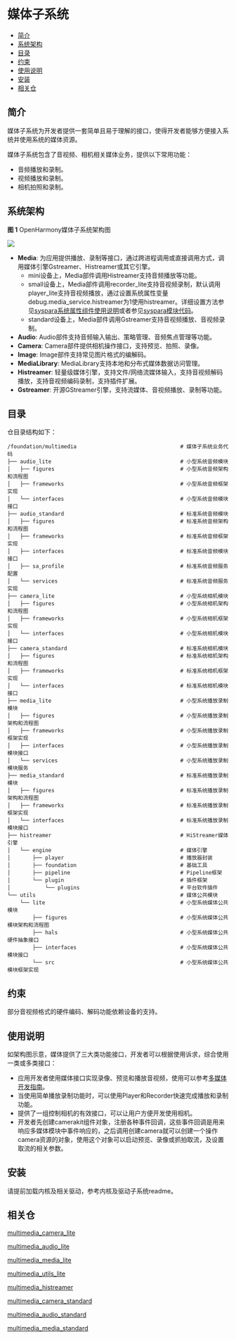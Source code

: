 # 媒体子系统<a name="ZH-CN_TOPIC_0000001078026808"></a>

-   [简介](#section11660541593)
-   [系统架构](#section11660541594)
-   [目录](#section161941989596)
-   [约束](#section119744591305)
-   [使用说明](#section1312121216216)
-   [安装](#section11914418405)
-   [相关仓](#section1371113476307)

## 简介<a name="section11660541593"></a>

媒体子系统为开发者提供一套简单且易于理解的接口，使得开发者能够方便接入系统并使用系统的媒体资源。

媒体子系统包含了音视频、相机相关媒体业务，提供以下常用功能：

-   音频播放和录制。
-   视频播放和录制。
-   相机拍照和录制。

## 系统架构<a name="section11660541594"></a>

**图 1**  OpenHarmony媒体子系统架构图<a name="fig99659301300"></a>  

![](figures/OpenHarmony媒体架构图.png)

- **Media**: 为应用提供播放、录制等接口，通过跨进程调用或直接调用方式，调用媒体引擎Gstreamer、Histreamer或其它引擎。
  - mini设备上，Media部件调用Histreamer支持音频播放等功能。
  - small设备上，Media部件调用recorder_lite支持音视频录制，默认调用player_lite支持音视频播放，通过设置系统属性变量debug.media_service.histreamer为1使用histreamer。详细设置方法参见[syspara系统属性组件使用说明](https://gitee.com/openharmony/docs/blob/master/zh-cn/device-dev/subsystems/subsys-boot-syspara.md)或者参见[syspara模块代码](https://gitee.com/openharmony/startup_syspara_lite)。
  - standard设备上，Media部件调用Gstreamer支持音视频播放、音视频录制。
- **Audio**: Audio部件支持音频输入输出、策略管理、音频焦点管理等功能。
- **Camera**: Camera部件提供相机操作接口，支持预览、拍照、录像。
- **Image**: Image部件支持常见图片格式的编解码。
- **MediaLibrary**: MediaLibrary支持本地和分布式媒体数据访问管理。
- **Histreamer**: 轻量级媒体引擎，支持文件/网络流媒体输入，支持音视频解码播放，支持音视频编码录制，支持插件扩展。
- **Gstreamer**: 开源GStreamer引擎，支持流媒体、音视频播放、录制等功能。

## 目录<a name="section161941989596"></a>

仓目录结构如下：

```
/foundation/multimedia                                 # 媒体子系统业务代码
├── audio_lite                                         # 小型系统音频模块
│   ├── figures                                        # 小型系统音频架构和流程图
│   ├── frameworks                                     # 小型系统音频框架实现
│   └── interfaces                                     # 小型系统音频模块接口
├── audio_standard                                     # 标准系统音频模块
│   ├── figures                                        # 标准系统音频架构和流程图
│   ├── frameworks                                     # 标准系统音频框架实现
│   ├── interfaces                                     # 标准系统音频模块接口
│   ├── sa_profile                                     # 标准系统音频服务配置
│   └── services                                       # 标准系统音频服务实现
├── camera_lite                                        # 小型系统相机模块
│   ├── figures                                        # 小型系统相机架构和流程图
│   ├── frameworks                                     # 小型系统相机框架实现
│   └── interfaces                                     # 小型系统相机模块接口
├── camera_standard                                    # 标准系统相机模块
│   ├── figures                                        # 标准系统相机架构和流程图
│   ├── frameworks                                     # 标准系统相机框架实现
│   └── interfaces                                     # 标准系统相机模块接口
├── media_lite                                         # 小型系统播放录制模块
│   ├── figures                                        # 小型系统播放录制架构和流程图
│   ├── frameworks                                     # 小型系统播放录制框架实现
│   ├── interfaces                                     # 小型系统播放录制模块接口
│   └── services                                       # 小型系统播放录制模块服务
├── media_standard                                     # 标准系统播放录制模块
│   ├── figures                                        # 标准系统播放录制架构和流程图
│   ├── frameworks                                     # 标准系统播放录制框架实现
│   └── interfaces                                     # 标准系统播放录制模块接口
├── histreamer                                         # HiStreamer媒体引擎
│   └── engine                                         # 媒体引擎
│       ├── player                                     # 播放器封装
│       ├── foundation                                 # 基础工具
│       ├── pipeline                                   # Pipeline框架
│       └── plugin                                     # 插件框架
│           └── plugins                                # 平台软件插件
└── utils                                              # 媒体公共模块
    └── lite                                           # 小型系统媒体公共模块
        ├── figures                                    # 小型系统媒体公共模块架构和流程图
        ├── hals                                       # 小型系统媒体公共硬件抽象接口
        ├── interfaces                                 # 小型系统媒体公共模块接口
        └── src                                        # 小型系统媒体公共模块框架实现
```

## 约束<a name="section119744591305"></a>

部分音视频格式的硬件编码、解码功能依赖设备的支持。

## 使用说明<a name="section1312121216216"></a>

如架构图示意，媒体提供了三大类功能接口，开发者可以根据使用诉求，综合使用一类或多类接口：

-   应用开发者使用媒体接口实现录像、预览和播放音视频，使用可以参考[多媒体开发指南](https://gitee.com/openharmony/docs/blob/master/zh-cn/device-dev/subsystems/subsys-multimedia.md)。
-   当使用简单播放录制功能时，可以使用Player和Recorder快速完成播放和录制功能。
-   提供了一组控制相机的有效接口，可以让用户方便开发使用相机。
-   开发者先创建camerakit组件对象，注册各种事件回调，这些事件回调是用来响应多媒体模块中事件响应的，之后调用创建camera就可以创建一个操作camera资源的对象，使用这个对象可以启动预览、录像或抓拍取流，及设置取流的相关参数。

## 安装<a name="section11914418405"></a>

请提前加载内核及相关驱动，参考内核及驱动子系统readme。

## 相关仓<a name="section1371113476307"></a>

[multimedia\_camera\_lite](https://gitee.com/openharmony/multimedia_camera_lite)

[multimedia\_audio\_lite](https://gitee.com/openharmony/multimedia_audio_lite)

[multimedia\_media\_lite](https://gitee.com/openharmony/multimedia_media_lite)

[multimedia\_utils\_lite](https://gitee.com/openharmony/multimedia_utils_lite)

[multimedia\_histreamer](https://gitee.com/openharmony/multimedia_histreamer)

[multimedia\_camera\_standard](https://gitee.com/openharmony/multimedia_camera_standard)

[multimedia\_audio\_standard](https://gitee.com/openharmony/multimedia_audio_standard)

[multimedia\_media\_standard](https://gitee.com/openharmony/multimedia_media_standard)

